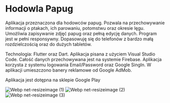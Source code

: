 # Hodowla Papug

Aplikacja przeznaczona dla hodowców papug. Pozwala na przechowywanie informacji o ptakach, ich parowaniu, potomstwu oraz okresie lęgu. Umożliwia zapisywanie zdjęć papug oraz pełną edycję danych. Program jest w pełni responsywny. Dopasowuję się do telefonów z bardzo małą rozdzielczością oraz do dużych tabletów.

Technologia: Flutter oraz Dart. Aplikacja pisana z użyciem Visual Studio Code. Całość danych przechowywana jest na systemie Firebase. Aplikacja korzysta z systemu logowania Email/Password oraz Google SingIn. W aplikacji umieszczono banery reklamowe od Google AdMob. 

Aplikacja jest dotępna na sklepie Google Play

![Webp net-resizeimage (1)](https://user-images.githubusercontent.com/68157494/122677038-cb61dd00-d1e0-11eb-8656-251d793e8d60.png)              ![Webp net-resizeimage (2)](https://user-images.githubusercontent.com/68157494/122677196-8db18400-d1e1-11eb-99f4-3f0a0f0e716b.png)              ![Webp net-resizeimage (3)](https://user-images.githubusercontent.com/68157494/122677342-41b30f00-d1e2-11eb-9171-bf5fae65e7ab.png)




